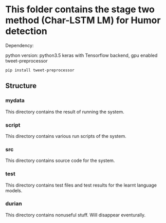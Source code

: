 # This folder contains the stage two method (Char-LSTM LM) for Humor detection
Dependency: 

python version: python3.5
keras with Tensorflow backend, gpu enabled
tweet-preprocessor
```
pip install tweet-preprocessor
```

## Structure
### mydata
This directory contains the result of running the system.
### script
This directory contains various run scripts of the system.
### src
This directory contains source code for the system.
### test
This directory contains test files and test results for the learnt language models.
### durian
This directory contains nonuseful stuff. Will disappear eventurally.
